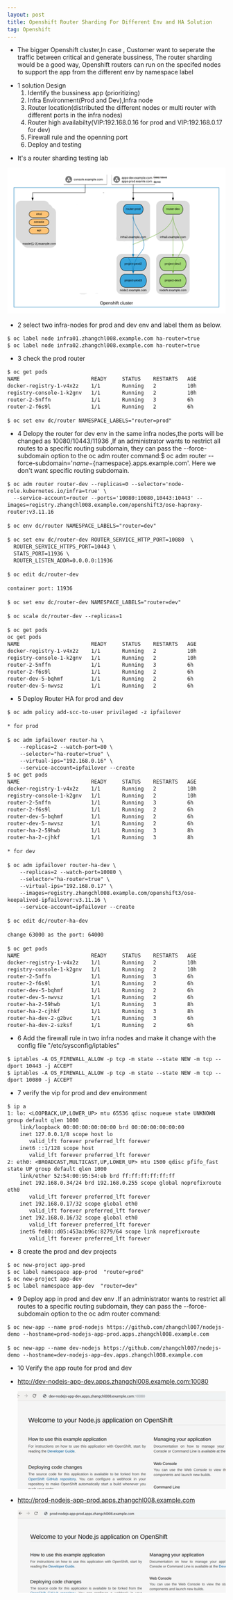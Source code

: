 ```yaml
---
layout: post
title: Openshift Router Sharding For Different Env and HA Solution
tag: Openshift
---
```



*  The bigger Openshift cluster,In case , Customer want to seperate the traffic between critical and generate bussiness, The router sharding would be a good way, Openshift routers can run on the specifed nodes to support the app from the different env by namespace label
 

+ 1  solution Design 
    1. Identify the bussiness app (prioritizing)
    2. Infra Environment(Prod and Dev),Infra node 
    4. Router location(distributed the different nodes or multi router with different ports in the infra nodes)
    5. Router high availabilty(VIP:192.168.0.16 for prod and VIP:192.168.0.17 for dev)  
    6. Firewall rule and the openning port
    7. Deploy and testing 
  
*  It's a router sharding testing lab

  ![router-lab](https://raw.githubusercontent.com/zhangchl007/zhangchl007.github.io/master/_image/sharding.png)
 
+ 2 select two infra-nodes for prod and dev env and label them as below.

```
$ oc label node infra01.zhangchl008.example.com ha-router=true
$ oc label node infra02.zhangchl008.example.com ha-router=true

```
+ 3 check the prod router 

```
$ oc get pods
NAME                       READY     STATUS    RESTARTS   AGE
docker-registry-1-v4x2z    1/1       Running   2          10h
registry-console-1-k2gnv   1/1       Running   2          10h
router-2-5nffn             1/1       Running   3          6h
router-2-f6s9l             1/1       Running   2          6h

$ oc set env dc/router NAMESPACE_LABELS="router=prod"

```
+ 4 Delopy the router for dev env in the same infra nodes,the ports will be changed as 10080/10443/11936 ,If an administrator wants to restrict all routes to a specific routing subdomain, they can pass the --force-subdomain option to the oc adm router command:$ oc adm router --force-subdomain='${name}-${namespace}.apps.example.com'. Here we don't want specific routing subdomain.

```
$ oc adm router router-dev --replicas=0 --selector='node-role.kubernetes.io/infra=true' \
  --service-account=router --ports='10080:10080,10443:10443' --images=registry.zhangchl008.example.com/openshift3/ose-haproxy-router:v3.11.16

$ oc env dc/router NAMESPACE_LABELS="router=dev"

$ oc set env dc/router-dev ROUTER_SERVICE_HTTP_PORT=10080  \
  ROUTER_SERVICE_HTTPS_PORT=10443 \
  STATS_PORT=11936 \
  ROUTER_LISTEN_ADDR=0.0.0.0:11936

$ oc edit dc/router-dev

container port: 11936

$ oc set env dc/router-dev NAMESPACE_LABELS="router=dev"

$ oc scale dc/router-dev --replicas=1

$ oc get pods 
oc get pods
NAME                       READY     STATUS    RESTARTS   AGE
docker-registry-1-v4x2z    1/1       Running   2          10h
registry-console-1-k2gnv   1/1       Running   2          10h
router-2-5nffn             1/1       Running   3          6h
router-2-f6s9l             1/1       Running   2          6h
router-dev-5-bqhmf         1/1       Running   2          6h
router-dev-5-nwvsz         1/1       Running   2          6h

```
+ 5  Deploy Router HA for prod and dev 

```
$ oc adm policy add-scc-to-user privileged -z ipfailover

* for prod

$ oc adm ipfailover router-ha \
    --replicas=2 --watch-port=80 \
    --selector="ha-router=true" \
    --virtual-ips="192.168.0.16" \
    --service-account=ipfailover --create
$ oc get pods
NAME                       READY     STATUS    RESTARTS   AGE
docker-registry-1-v4x2z    1/1       Running   2          10h
registry-console-1-k2gnv   1/1       Running   2          10h
router-2-5nffn             1/1       Running   3          6h
router-2-f6s9l             1/1       Running   2          6h
router-dev-5-bqhmf         1/1       Running   2          6h
router-dev-5-nwvsz         1/1       Running   2          6h
router-ha-2-59hwb          1/1       Running   3          8h
router-ha-2-cjhkf          1/1       Running   3          8h

* for dev 

$ oc adm ipfailover router-ha-dev \
    --replicas=2 --watch-port=10080 \
    --selector="ha-router=true" \
    --virtual-ips="192.168.0.17" \
	--images=registry.zhangchl008.example.com/openshift3/ose-keepalived-ipfailover:v3.11.16 \
    --service-account=ipfailover --create

$ oc edit dc/router-ha-dev

change 63000 as the port: 64000

$ oc get pods
NAME                       READY     STATUS    RESTARTS   AGE
docker-registry-1-v4x2z    1/1       Running   2          10h
registry-console-1-k2gnv   1/1       Running   2          10h
router-2-5nffn             1/1       Running   3          6h
router-2-f6s9l             1/1       Running   2          6h
router-dev-5-bqhmf         1/1       Running   2          6h
router-dev-5-nwvsz         1/1       Running   2          6h
router-ha-2-59hwb          1/1       Running   3          8h
router-ha-2-cjhkf          1/1       Running   3          8h
router-ha-dev-2-g2bvc      1/1       Running   3          6h
router-ha-dev-2-szksf      1/1       Running   2          6h

```

+ 6  Add the firewall rule in two infra nodes and make it change with the config file "/etc/sysconfig/iptables"

```
$ iptables -A OS_FIREWALL_ALLOW -p tcp -m state --state NEW -m tcp --dport 10443 -j ACCEPT
$ iptables -A OS_FIREWALL_ALLOW -p tcp -m state --state NEW -m tcp --dport 10080 -j ACCEPT

```
+ 7 verify the vip for prod and dev environment

```
$ ip a
1: lo: <LOOPBACK,UP,LOWER_UP> mtu 65536 qdisc noqueue state UNKNOWN group default qlen 1000
    link/loopback 00:00:00:00:00:00 brd 00:00:00:00:00:00
    inet 127.0.0.1/8 scope host lo
       valid_lft forever preferred_lft forever
    inet6 ::1/128 scope host 
       valid_lft forever preferred_lft forever
2: eth0: <BROADCAST,MULTICAST,UP,LOWER_UP> mtu 1500 qdisc pfifo_fast state UP group default qlen 1000
    link/ether 52:54:00:95:54:eb brd ff:ff:ff:ff:ff:ff
    inet 192.168.0.34/24 brd 192.168.0.255 scope global noprefixroute eth0
       valid_lft forever preferred_lft forever
    inet 192.168.0.17/32 scope global eth0
       valid_lft forever preferred_lft forever
    inet 192.168.0.16/32 scope global eth0
       valid_lft forever preferred_lft forever
    inet6 fe80::d05:453a:b96c:8279/64 scope link noprefixroute 
       valid_lft forever preferred_lft forever
```

+ 8 create the prod and dev projects 

```
$ oc new-project app-prod
$ oc label namespace app-prod  "router=prod"
$ oc new-project app-dev
$ oc label namespace app-dev  "router=dev"

```
+ 9 Deploy app in prod and dev env .If an administrator wants to restrict all routes to a specific routing subdomain, they can pass the --force-subdomain option to the oc adm router command:

```
$ oc new-app --name prod-nodejs https://github.com/zhangchl007/nodejs-demo --hostname=prod-nodejs-app-prod.apps.zhangchl008.example.com

$ oc new-app --name dev-nodejs https://github.com/zhangchl007/nodejs-demo --hostname=dev-nodejs-app-dev.apps.zhangchl008.example.com

```
+ 10 Verify the app route for prod and dev 

* http://dev-nodejs-app-dev.apps.zhangchl008.example.com:10080

  ![router-dev](https://raw.githubusercontent.com/zhangchl007/zhangchl007.github.io/master/_image/router-dev.png)

* http://prod-nodejs-app-prod.apps.zhangchl008.example.com
  
  ![router-prod](https://raw.githubusercontent.com/zhangchl007/zhangchl007.github.io/master/_image/router-prod.png)

